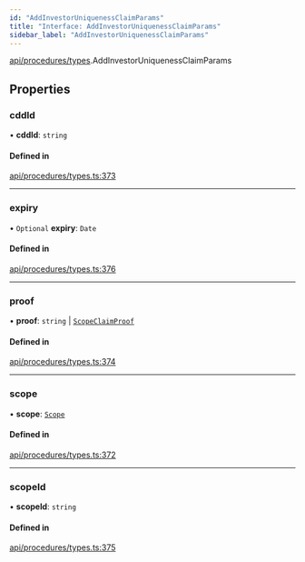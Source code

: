 ```yaml
---
id: "AddInvestorUniquenessClaimParams"
title: "Interface: AddInvestorUniquenessClaimParams"
sidebar_label: "AddInvestorUniquenessClaimParams"
---
```


[api/procedures/types](../../../../../modules/API/Procedures/Types/Types.md).AddInvestorUniquenessClaimParams

## Properties

### cddId

• **cddId**: `string`

#### Defined in

[api/procedures/types.ts:373](https://github.com/PolymeshAssociation/polymesh-sdk/blob/95e180d28/src/api/procedures/types.ts#L373)

___

### expiry

• `Optional` **expiry**: `Date`

#### Defined in

[api/procedures/types.ts:376](https://github.com/PolymeshAssociation/polymesh-sdk/blob/95e180d28/src/api/procedures/types.ts#L376)

___

### proof

• **proof**: `string` \| [`ScopeClaimProof`](../ScopeClaimProof/ScopeClaimProof.md)

#### Defined in

[api/procedures/types.ts:374](https://github.com/PolymeshAssociation/polymesh-sdk/blob/95e180d28/src/api/procedures/types.ts#L374)

___

### scope

• **scope**: [`Scope`](../../../../Types/Scope/Scope.md)

#### Defined in

[api/procedures/types.ts:372](https://github.com/PolymeshAssociation/polymesh-sdk/blob/95e180d28/src/api/procedures/types.ts#L372)

___

### scopeId

• **scopeId**: `string`

#### Defined in

[api/procedures/types.ts:375](https://github.com/PolymeshAssociation/polymesh-sdk/blob/95e180d28/src/api/procedures/types.ts#L375)
